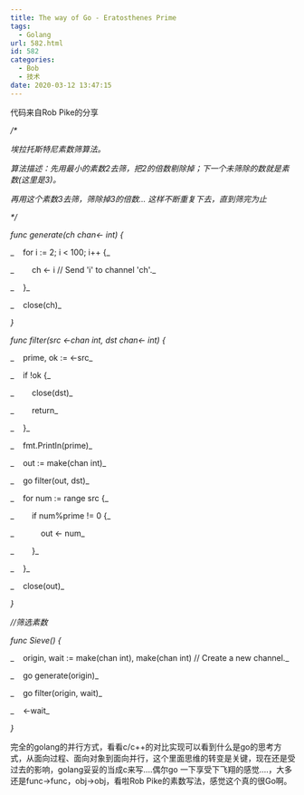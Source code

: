 ```yaml
---
title: The way of Go - Eratosthenes Prime
tags:
  - Golang
url: 582.html
id: 582
categories:
  - Bob
  - 技术
date: 2020-03-12 13:47:15
---
```


代码来自Rob Pike的分享

_/*_

_埃拉托斯特尼素数筛算法。_

_算法描述：先用最小的素数2去筛，把2的倍数剔除掉；下一个未筛除的数就是素数(这里是3)。_

_再用这个素数3去筛，筛除掉3的倍数... 这样不断重复下去，直到筛完为止_

_*/_

_func generate(ch chan<- int) {_

_    for i := 2; i < 100; i++ {_

_        ch <- i // Send 'i' to channel 'ch'._

_    }_

_    close(ch)_

_}_

_func filter(src <-chan int, dst chan<- int) {_

_    prime, ok := <-src_

_    if !ok {_

_        close(dst)_

_        return_

_    }_

_    fmt.Println(prime)_

_    out := make(chan int)_

_    go filter(out, dst)_

_    for num := range src {_

_        if num%prime != 0 {_

_            out <- num_

_        }_

_    }_

_    close(out)_

_}_

_//筛选素数_

_func Sieve() {_

_    origin, wait := make(chan int), make(chan int) // Create a new channel._

_    go generate(origin)_

_    go filter(origin, wait)_

_    <-wait_

_}_

完全的golang的并行方式，看看c/c++的对比实现可以看到什么是go的思考方式，从面向过程、面向对象到面向并行，这个里面思维的转变是关键，现在还是受过去的影响，golang妥妥的当成c来写....偶尔go 一下享受下飞翔的感觉....，大多还是func->func，obj->obj，看啦Rob Pike的素数写法，感觉这个真的很Go啊。